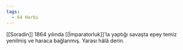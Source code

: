 ```yaml
---
tags:
  - 64 Harbi
---  
```

  
[[Soradin]] 1864 yılında [[İmparatorluk]]'la yaptığı savaşta epey temiz yenilmiş ve haraca bağlanmış. Yarası hâlâ derin.